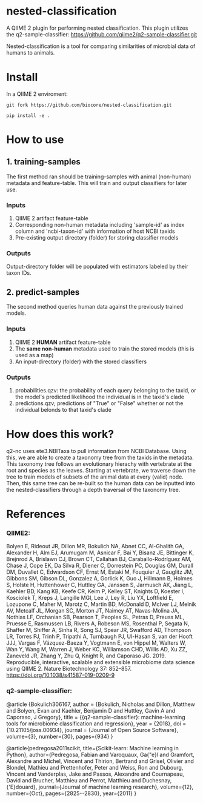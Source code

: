 # nested-classification

A QIIME 2 plugin for performing nested classification. This plugin utilizes the q2-sample-classifier: https://github.com/qiime2/q2-sample-classifier.git 

Nested-classification is a tool for comparing similarities of microbial data of humans to animals.

# Install

In a QIIME 2 enviroment: 
```
git fork https://github.com/biocore/nested-classification.git 
```
```
pip install -e .
```

# How to use

## 1. training-samples

The first method ran should be training-samples with animal (non-human) metadata and feature-table. 
This will train and output classifiers for later use. 

### Inputs 
1. QIIME 2 artifact feature-table
2. Corresponding non-human metadata including 'sample-id' as index column and 'ncbi-taxon-id' with information of host NCBI taxids
3. Pre-existing output directory (folder) for storing classifier models 
### Outputs
Output-directory folder will be populated with estimators labeled by their taxon IDs. 

## 2. predict-samples 

The second method queries human data against the previously trained models.

### Inputs
1. QIIME 2 **HUMAN** artifact feature-table 
2. The **same non-human** metadata used to train the stored models (this is used as a map)
3. An input-directory (folder) with the stored classifiers
### Outputs
1. probabilities.qzv: the probability of each query belonging to the taxid, or the model's predicted likelihood the individual is in the taxid's clade
2. predictions.qzv; predictions of "True" or "False" whether or not the individual belonds to that taxid's clade

# How does this work? 

q2-nc uses ete3.NBITaxa to pull information from NCBI Database. Using this, we are able to create a taxonomy tree from the taxids in the metadata. This taxonomy tree follows an evolutionary hierachy with vertebrate at the root and species as the leaves. Starting at vertebrate, we traverse down the tree to train models of subsets of the animal data at every (valid) node. Then, this same tree can be re-built so the human data can be inputted into the nested-classifiers through a depth traversal of the taxonomy tree. 

# References 
### QIIME2:

Bolyen E, Rideout JR, Dillon MR, Bokulich NA, Abnet CC, Al-Ghalith GA, Alexander H, Alm EJ, Arumugam M, Asnicar F, Bai Y, Bisanz JE, Bittinger K, Brejnrod A, Brislawn CJ, Brown CT, Callahan BJ, Caraballo-Rodríguez AM, Chase J, Cope EK, Da Silva R, Diener C, Dorrestein PC, Douglas GM, Durall DM, Duvallet C, Edwardson CF, Ernst M, Estaki M, Fouquier J, Gauglitz JM, Gibbons SM, Gibson DL, Gonzalez A, Gorlick K, Guo J, Hillmann B, Holmes S, Holste H, Huttenhower C, Huttley GA, Janssen S, Jarmusch AK, Jiang L, Kaehler BD, Kang KB, Keefe CR, Keim P, Kelley ST, Knights D, Koester I, Kosciolek T, Kreps J, Langille MGI, Lee J, Ley R, Liu YX, Loftfield E, Lozupone C, Maher M, Marotz C, Martin BD, McDonald D, McIver LJ, Melnik AV, Metcalf JL, Morgan SC, Morton JT, Naimey AT, Navas-Molina JA, Nothias LF, Orchanian SB, Pearson T, Peoples SL, Petras D, Preuss ML, Pruesse E, Rasmussen LB, Rivers A, Robeson MS, Rosenthal P, Segata N, Shaffer M, Shiffer A, Sinha R, Song SJ, Spear JR, Swafford AD, Thompson LR, Torres PJ, Trinh P, Tripathi A, Turnbaugh PJ, Ul-Hasan S, van der Hooft JJJ, Vargas F, Vázquez-Baeza Y, Vogtmann E, von Hippel M, Walters W, Wan Y, Wang M, Warren J, Weber KC, Williamson CHD, Willis AD, Xu ZZ, Zaneveld JR, Zhang Y, Zhu Q, Knight R, and Caporaso JG. 2019. Reproducible, interactive, scalable and extensible microbiome data science using QIIME 2. Nature Biotechnology 37: 852–857. https://doi.org/10.1038/s41587-019-0209-9


### q2-sample-classifier: 
@article {Bokulich306167,
  author = {Bokulich, Nicholas and Dillon, Matthew and Bolyen, Evan and Kaehler, Benjamin D and Huttley, Gavin A and Caporaso, J Gregory},
  title = {{q2-sample-classifier}: machine-learning tools for microbiome classification and regression},
  year = {2018},
  doi = {10.21105/joss.00934},
  journal = {Journal of Open Source Software},
  volume={3},
  number={30},
  pages={934}
}

@article{pedregosa2011scikit,
  title={Scikit-learn: Machine learning in Python},
  author={Pedregosa, Fabian and Varoquaux, Ga{\"e}l and Gramfort, Alexandre and Michel, Vincent and Thirion, Bertrand and Grisel, Olivier and Blondel, Mathieu and Prettenhofer, Peter and Weiss, Ron and Dubourg, Vincent and Vanderplas, Jake and Passos, Alexandre and Cournapeau, David and Brucher, Matthieu and Perrot, Matthieu and Duchesnay, {\'E}douard},
  journal={Journal of machine learning research},
  volume={12},
  number={Oct},
  pages={2825--2830},
  year={2011}
}

